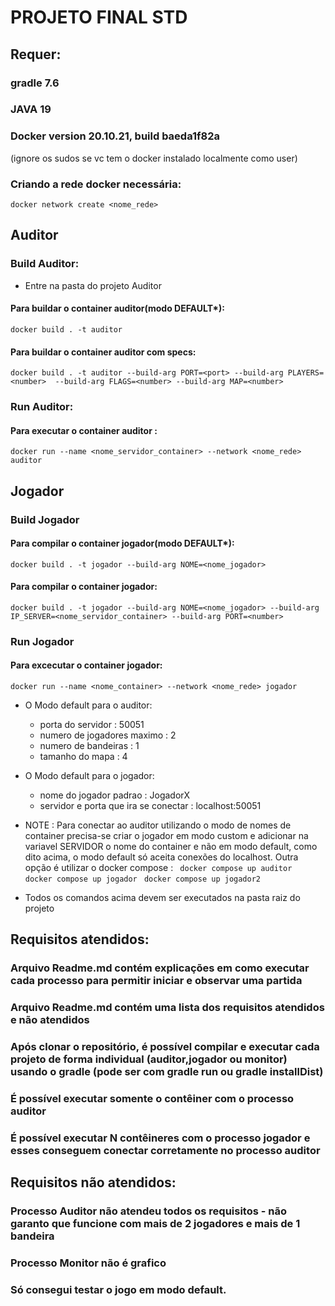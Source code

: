 # PROJETO FINAL STD

## Requer:
### gradle 7.6
### JAVA 19
### Docker version 20.10.21, build baeda1f82a

(ignore os sudos se vc tem o docker instalado localmente como user)
### Criando a rede docker necessária:
``` docker network create <nome_rede> ```


## Auditor

### Build Auditor:

- Entre na pasta do projeto Auditor

#### Para buildar o container auditor(modo DEFAULT*):

``` docker build . -t auditor ```

#### Para buildar o container auditor com specs:
 ``` docker build . -t auditor --build-arg PORT=<port> --build-arg PLAYERS=<number>  --build-arg FLAGS=<number> --build-arg MAP=<number> ```


### Run Auditor:

#### Para executar o container auditor :
``` docker run --name <nome_servidor_container> --network <nome_rede> auditor ```




## Jogador

### Build Jogador

#### Para compilar o container jogador(modo DEFAULT*):
 ``` docker build . -t jogador --build-arg NOME=<nome_jogador> ```

#### Para compilar o container jogador:
 ``` docker build . -t jogador --build-arg NOME=<nome_jogador> --build-arg IP_SERVER=<nome_servidor_container> --build-arg PORT=<number> ```

### Run Jogador

#### Para excecutar o container jogador:

``` docker run --name <nome_container> --network <nome_rede> jogador ```

* O Modo default para o auditor:
  - porta do servidor : 50051
  - numero de jogadores maximo : 2
  - numero de bandeiras : 1
  - tamanho do mapa : 4

* O Modo default para o jogador:
  - nome do jogador padrao : JogadorX
  - servidor e porta que ira se conectar : localhost:50051


* NOTE : Para conectar ao auditor utilizando o modo de nomes de container precisa-se criar o jogador em modo custom e adicionar na variavel SERVIDOR o nome do container e não em modo default, como dito acima, o modo default só aceita conexões do localhost. Outra opção é utilizar o docker compose : 
``` docker compose up auditor```
``` docker compose up jogador```
``` docker compose up jogador2```
* Todos os comandos acima devem ser executados na pasta raiz do projeto

## Requisitos atendidos:

###  Arquivo Readme.md contém explicações em como executar cada processo para permitir iniciar e observar uma partida
###  Arquivo Readme.md contém uma lista dos requisitos atendidos e não atendidos
### Após clonar o repositório, é possível compilar e executar cada projeto de forma individual (auditor,jogador ou monitor) usando o gradle (pode ser com gradle run ou gradle installDist)
### É possível executar somente o contêiner com o processo auditor
### É possível executar N contêineres com o processo jogador e esses conseguem conectar corretamente no processo auditor

## Requisitos não atendidos:

### Processo Auditor não atendeu todos os requisitos - não garanto que funcione com mais de 2 jogadores e mais de 1 bandeira
### Processo Monitor não é grafico
### Só consegui testar o jogo em modo default.
